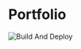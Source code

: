 # Portfolio

![Build And Deploy](https://github.com/harshit2608/portfolio/actions/workflows/deployment.yml/badge.svg)
